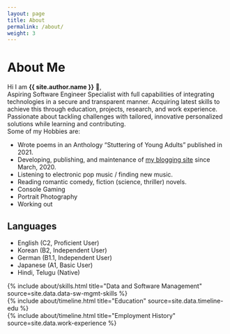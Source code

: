 ```yaml
---
layout: page
title: About
permalink: /about/
weight: 3
---
```


# **About Me**

Hi I am **{{ site.author.name }}** :wave:,<br>
Aspiring Software Engineer Specialist with full capabilities of integrating technologies in a secure and transparent manner. Acquiring latest skills to achieve this through education, projects, research, and work experience. Passionate about tackling challenges with tailored, innovative personalized solutions while learning and contributing. <br>
Some of my Hobbies are:
- Wrote poems in an Anthology “Stuttering of Young Adults” published in 2021.
- Developing, publishing, and maintenance of [my blogging site](https://betweentheverses.in) since March, 2020.
- Listening to electronic pop music / finding new music.
- Reading romantic comedy, fiction (science, thriller) novels.
- Console Gaming
- Portrait Photography
- Working out

## Languages
* English (C2, Proficient User)
* Korean (B2, Independent User)
* German (B1.1, Independent User)
* Japanese (A1, Basic User)
* Hindi, Telugu (Native)
<!-- CEFR descriptions -->

<!-- skills -->
<!-- 
<div class="row">
{% include about/skills.html title="Development and Programming" source=site.data.dev-programming-skills %}
</div> -->

<!-- <div class="row">
{% include about/skills.html title="Platforms and Tools" source=site.data.tools-platforms-skills %}
</div>  -->

<div class="row">
{% include about/skills.html title="Data and Software Management" source=site.data.data-sw-mgmt-skills %}
</div>

<!-- education -->
<div class="row">
{% include about/timeline.html title="Education" source=site.data.timeline-edu %}
</div>

<!-- work experience -->
<div class="row">
{% include about/timeline.html title="Employment History" source=site.data.work-experience %}
</div>
